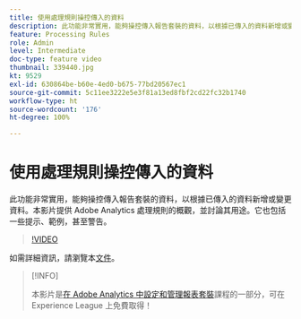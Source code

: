 ```yaml
---
title: 使用處理規則操控傳入的資料
description: 此功能非常實用，能夠操控傳入報告套裝的資料，以根據已傳入的資料新增或變更資料。本影片提供 Adobe Analytics 處理規則的概觀，並討論其用途。它也包括一些提示、範例，甚至警告。
feature: Processing Rules
role: Admin
level: Intermediate
doc-type: feature video
thumbnail: 339440.jpg
kt: 9529
exl-id: 630864be-b60e-4ed0-b675-77bd20567ec1
source-git-commit: 5c11ee3222e5e3f81a13ed8fbf2cd22fc32b1740
workflow-type: ht
source-wordcount: '176'
ht-degree: 100%

---
```


# 使用處理規則操控傳入的資料

此功能非常實用，能夠操控傳入報告套裝的資料，以根據已傳入的資料新增或變更資料。本影片提供 Adobe Analytics 處理規則的概觀，並討論其用途。它也包括一些提示、範例，甚至警告。

>[!VIDEO](https://video.tv.adobe.com/v/339440/?quality=12&learn=on)

如需詳細資訊，請瀏覽本[文件](https://experienceleague.adobe.com/docs/analytics/admin/admin-tools/processing-rules/processing-rules.html?lang=zh-Hant)。

>[!INFO]
>
> 本影片是[在 Adobe Analytics 中設定和管理報表套裝](https://experienceleague.adobe.com/?recommended=Analytics-A-1-2021.1.administration)課程的一部分，可在 Experience League 上免費取得！